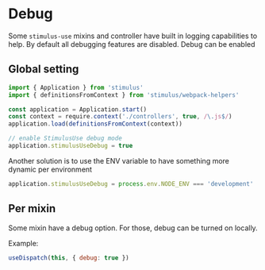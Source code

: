 # Debug

Some `stimulus-use` mixins and controller have built in logging capabilities to help. By default all debugging features are disabled. Debug can be enabled

## Global setting

```js
import { Application } from 'stimulus'
import { definitionsFromContext } from 'stimulus/webpack-helpers'

const application = Application.start()
const context = require.context('./controllers', true, /\.js$/)
application.load(definitionsFromContext(context))

// enable StimulusUse debug mode
application.stimulusUseDebug = true
```

Another solution is to use the ENV variable to have something more dynamic per environment

```js
application.stimulusUseDebug = process.env.NODE_ENV === 'development'
```

## Per mixin

Some mixin have a debug option. For those, debug can be turned on locally.

Example:

```js
useDispatch(this, { debug: true })
```
